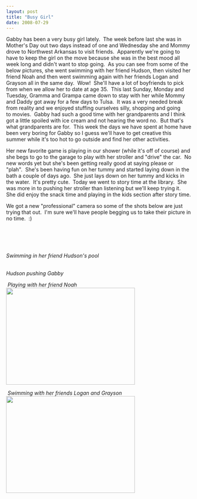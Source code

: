 ```yaml
---
layout: post
title: "Busy Girl"
date: 2008-07-29
---
```


<p>Gabby has been a very busy girl lately.  The week before last she was in Mother's Day out two days instead of one and Wednesday she and Mommy drove to Northwest Arkansas to visit friends.  Apparently we're going to have to keep the girl on the move because she was in the best mood all week long and didn't want to stop going.  As you can see from some of the below pictures, she went swimming with her friend Hudson, then visited her friend Noah and then went swimming again with her friends Logan and Grayson all in the same day.  Wow!  She'll have a lot of boyfriends to pick from when we allow her to date at age 35.  This last Sunday, Monday and Tuesday, Gramma and Grampa came down to stay with her while Mommy and Daddy got away for a few days to Tulsa.  It was a very needed break from reality and we enjoyed stuffing ourselves silly, shopping and going to movies.  Gabby had such a good time with her grandparents and I think got a little spoiled with ice cream and not hearing the word no.  But that's what grandparents are for.  This week the days we have spent at home have been very boring for Gabby so I guess we'll have to get creative this summer while it's too hot to go outside and find her other activities.  </p>
<p>Her new favorite game is playing in our shower (while it's off of course) and she begs to go to the garage to play with her stroller and "drive" the car.  No new words yet but she's been getting really good at saying please or "plah".  She's been having fun on her tummy and started laying down in the bath a couple of days ago.  She just lays down on her tummy and kicks in the water.  It's pretty cute.  Today we went to story time at the library.  She was more in to pushing her stroller than listening but we'll keep trying it.  She did enjoy the snack time and playing in the kids section after story time.</p>
<p>We got a new "professional" camera so some of the shots below are just trying that out.  I'm sure we'll have people begging us to take their picture in no time.  :)</p>
<p><img alt="" src="http://www.thepaladinos.com/Portals/thepaladinos/Blog/Files/1/103/DSC_0010 (Custom).jpg"/> </p>
<p><img alt="" src="http://www.thepaladinos.com/Portals/thepaladinos/Blog/Files/1/103/DSC_0026 (Custom).jpg"/> </p>
<p><img alt="" src="http://www.thepaladinos.com/Portals/thepaladinos/Blog/Files/1/103/DSC_0069 (Custom).jpg"/> </p>
<p><img alt="" src="http://www.thepaladinos.com/Portals/thepaladinos/Blog/Files/1/103/DSC_0112 (Custom).jpg"/> </p>
<p><img alt="" src="http://www.thepaladinos.com/Portals/thepaladinos/Blog/Files/1/103/DSC_0117 (Custom).jpg"/> </p>
<p><em>Swimming in her friend Hudson's pool<br/>
</em><img alt="" src="http://www.thepaladinos.com/Portals/thepaladinos/Blog/Files/1/103/P1030206 (Custom).jpg"/>  </p>
<p><em>Hudson pushing Gabby<br/>
</em><img alt="" src="http://www.thepaladinos.com/Portals/thepaladinos/Blog/Files/1/103/P1030210 (Custom).jpg"/></p>
<p> <em>Playing with her friend Noah<br/>
</em><img height="263" alt="" src="http://www.thepaladinos.com/Portals/thepaladinos/Blog/Files/1/103/P1030215 (Custom).JPG " width="350"/></p>
<p> <em>Swimming with her friends Logan and Grayson<br/>
</em><img height="263" alt="" src="http://www.thepaladinos.com/Portals/thepaladinos/Blog/Files/1/103/P1030223 (Custom).JPG " width="350"/></p>
